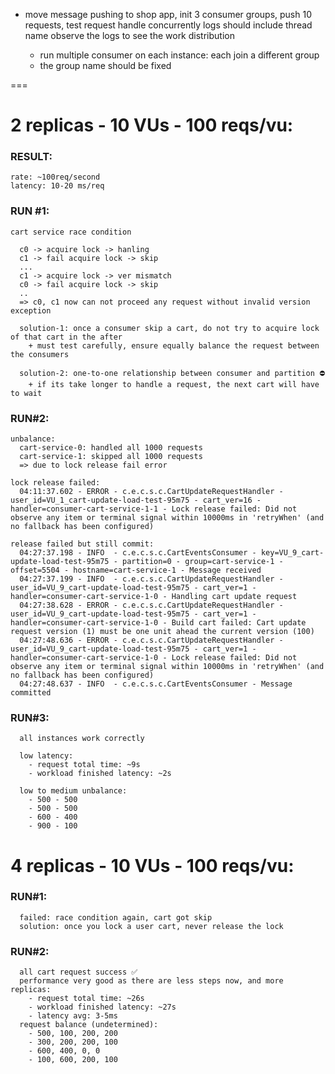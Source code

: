 - move message pushing to shop app, init 3 consumer groups, push 10 requests, test request handle concurrently
  logs should include thread name
  observe the logs to see the work distribution

  + run multiple consumer on each instance: each join a different group
  + the group name should be fixed

===
# 2 replicas - 10 VUs - 100 reqs/vu:

  ### RESULT:
    
    rate: ~100req/second
    latency: 10-20 ms/req

  ### RUN #1:

    cart service race condition
    
      c0 -> acquire lock -> hanling
      c1 -> fail acquire lock -> skip
      ...
      c1 -> acquire lock -> ver mismatch
      c0 -> fail acquire lock -> skip
      ..
      => c0, c1 now can not proceed any request without invalid version exception
      
      solution-1: once a consumer skip a cart, do not try to acquire lock of that cart in the after
        + must test carefully, ensure equally balance the request between the consumers
  
      solution-2: one-to-one relationship between consumer and partition ⛔
        + if its take longer to handle a request, the next cart will have to wait
    
  ### RUN#2:

    unbalance:
      cart-service-0: handled all 1000 requests
      cart-service-1: skipped all 1000 requests
      => due to lock release fail error

    lock release failed:
      04:11:37.602 - ERROR - c.e.c.s.c.CartUpdateRequestHandler - user_id=VU_1_cart-update-load-test-95m75 - cart_ver=16 - handler=consumer-cart-service-1-1 - Lock release failed: Did not observe any item or terminal signal within 10000ms in 'retryWhen' (and no fallback has been configured)

    release failed but still commit:
      04:27:37.198 - INFO  - c.e.c.s.c.CartEventsConsumer - key=VU_9_cart-update-load-test-95m75 - partition=0 - group=cart-service-1 - offset=5504 - hostname=cart-service-1 - Message received
      04:27:37.199 - INFO  - c.e.c.s.c.CartUpdateRequestHandler - user_id=VU_9_cart-update-load-test-95m75 - cart_ver=1 - handler=consumer-cart-service-1-0 - Handling cart update request
      04:27:38.628 - ERROR - c.e.c.s.c.CartUpdateRequestHandler - user_id=VU_9_cart-update-load-test-95m75 - cart_ver=1 - handler=consumer-cart-service-1-0 - Build cart failed: Cart update request version (1) must be one unit ahead the current version (100)
      04:27:48.636 - ERROR - c.e.c.s.c.CartUpdateRequestHandler - user_id=VU_9_cart-update-load-test-95m75 - cart_ver=1 - handler=consumer-cart-service-1-0 - Lock release failed: Did not observe any item or terminal signal within 10000ms in 'retryWhen' (and no fallback has been configured)
      04:27:48.637 - INFO  - c.e.c.s.c.CartEventsConsumer - Message committed

  ### RUN#3:
    
      all instances work correctly

      low latency:
        - request total time: ~9s
        - workload finished latency: ~2s

      low to medium unbalance:
        - 500 - 500
        - 500 - 500
        - 600 - 400
        - 900 - 100

# 4 replicas - 10 VUs - 100 reqs/vu:

  ### RUN#1:
      
      failed: race condition again, cart got skip
      solution: once you lock a user cart, never release the lock

  ### RUN#2:
    
      all cart request success ✅
      performance very good as there are less steps now, and more replicas:
        - request total time: ~26s
        - workload finished latency: ~27s
        - latency avg: 3-5ms
      request balance (undetermined):
        - 500, 100, 200, 200
        - 300, 200, 200, 100
        - 600, 400, 0, 0
        - 100, 600, 200, 100